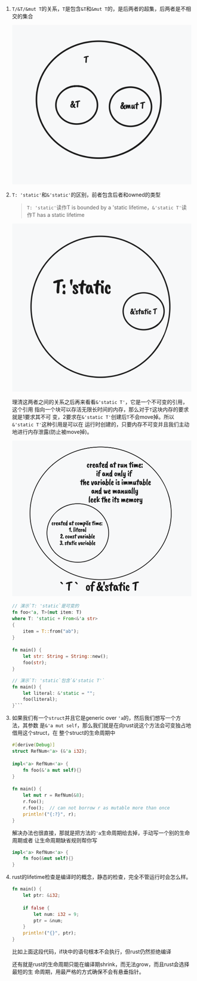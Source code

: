 1. `T/&T/&mut T`的关系，`T`是包含`&T`和`&mut T`的，是后两者的超集，后两者是不相
   交的集合

   ![illustration](https://github.com/SteveLauC/pic/blob/main/Screen%20Shot%202022-04-07%20at%2010.07.27%20AM.png)


2. `T: 'static'`和`&'static'`的区别，前者包含后者和owned的类型

    > `T: 'static'`读作T is bounded by a 'static lifetime，`&'static T'`读作T has a static lifetime

   ![illustration](https://github.com/SteveLauC/pic/blob/main/Screen%20Shot%202022-04-07%20at%2010.31.04%20AM.png)


   理清这两者之间的关系之后再来看看`&'static T'`，它是一个不可变的引用，这个引用
   指向一个块可以存活无限长时间的内存，那么对于`T`这块内存的要求就是1要求其不可
   变，2要求在`&'static T'`创建后`T`不会move掉。所以`&'static T'`这种引用是可以在
   运行时创建的，只要内存不可变并且我们主动地进行内存泄露(防止被move掉)。

   ![illustration](https://github.com/SteveLauC/pic/blob/main/Screen%20Shot%202022-04-07%20at%2011.00.46%20AM.png)

   ```rust
   // 演示`T: 'static`是可变的
   fn foo<'a, T>(mut item: T)
   where T: 'static + From<&'a str> 
   {
       item = T::from("ab");
   }

   fn main() {
       let str: String = String::new();
       foo(str);
   }
   ```

   ```rust
   // 演示`T: 'static`包含`&'static T'`
   fn main() {
       let literal: &'static = "";
       foo(literal);
   }```


5. 如果我们有一个`struct`并且它是generic over `'a`的，然后我们想写一个方法，其参数
   是`&'a mut self`，那么我们就是在向rust说这个方法会可变独占地借用这个struct，在
   整个struct的生命周期中

   ```rust
   #[derive(Debug)]
   struct RefNum<'a> (&'a i32);

   impl<'a> RefNum<'a> {
       fn foo(&'a mut self){}
   }

   fn main() {
       let mut r = RefNum(&8);
       r.foo();
       r.foo();  // can not borrow r as mutable more than once
       println!("{:?}", r);
   }
   ```

   解决办法也很直接，那就是把方法的`'a`生命周期给去掉，手动写一个别的生命周期或者
   让生命周期缺省规则帮你写

   ```rust
   impl<'a> RefNum<'a> {
       fn foo(&mut self){}
   }
   ```


8. rust的lifetime检查是编译时的概念，静态的检查，完全不管运行时会怎么样。

   ```rust
   fn main() {
       let ptr: &i32;

       if false {
           let num: i32 = 9;
           ptr = &num;
       }
       println!("{}", ptr);
   }
   ```

   比如上面这段代码，if块中的语句根本不会执行，但rust仍然拒绝编译

   还有就是rust的生命周期只能在编译期shrink，而无法grow，而且rust会选择最短的生
   命周期，用最严格的方式确保不会有悬垂指针。
